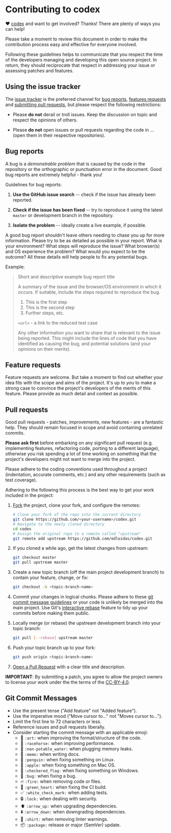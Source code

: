 # Contributing to codex #

♥ [codex](https://github.com/edloidas/codex) and want to get involved?
Thanks! There are plenty of ways you can help!

Please take a moment to review this document in order to make the contribution process easy and effective for everyone involved.

Following these guidelines helps to communicate that you respect the time of the developers managing and developing this open source project. In return, they should reciprocate that respect in addressing your issue or assessing patches and features.

## Using the issue tracker ##

The [issue tracker](https://github.com/edloidas/codex/issues) is the preferred channel for [bug reports](#bugs), [features requests](#features) and [submitting pull requests](#pull-requests), but please respect the following restrictions:

* Please **do not** derail or troll issues. Keep the discussion on topic and respect the opinions of others.

* Please **do not** open issues or pull requests regarding the code in
  ... (open them in their respective repositories).

## Bug reports ##

A bug is a _demonstrable problem_ that is caused by the code in the repository or the orthographic or punctuation error in the document.
Good bug reports are extremely helpful - thank you!

Guidelines for bug reports:

1. **Use the GitHub issue search** -- check if the issue has already been
   reported.

2. **Check if the issue has been fixed** -- try to reproduce it using the
   latest `master` or development branch in the repository.

3. **Isolate the problem** -- ideally create a live example, if possible.

A good bug report shouldn't leave others needing to chase you up for more information. Please try to be as detailed as possible in your report. What is your environment? What steps will reproduce the issue? What browser(s) and OS experience the problem? What would you expect to be the outcome? All these details will help people to fix any potential bugs.

Example:

> Short and descriptive example bug report title
>
> A summary of the issue and the browser/OS environment in which it occurs. If suitable, include the steps required to reproduce the bug.
>
> 1. This is the first step
> 2. This is the second step
> 3. Further steps, etc.
>
> `<url>` - a link to the reduced test case
>
> Any other information you want to share that is relevant to the issue being reported. This might include the lines of code that you have identified as causing the bug, and potential solutions (and your opinions on their merits).


## Feature requests ##

Feature requests are welcome. But take a moment to find out whether your idea fits with the scope and aims of the project. It's up to *you* to make a strong case to convince the project's developers of the merits of this feature. Please provide as much detail and context as possible.

## Pull requests ##

Good pull requests - patches, improvements, new features - are a fantastic help. They should remain focused in scope and avoid containing unrelated commits.

**Please ask first** before embarking on any significant pull request (e.g. implementing features, refactoring code, porting to a different language), otherwise you risk spending a lot of time working on something that the project's developers might not want to merge into the project.

Please adhere to the coding conventions used throughout a project (indentation, accurate comments, etc.) and any other requirements (such as test coverage).

Adhering to the following this process is the best way to get your work included in the project:

1. [Fork](http://help.github.com/fork-a-repo/) the project, clone your fork,
   and configure the remotes:

   ```bash
   # Clone your fork of the repo into the current directory
   git clone https://github.com/<your-username>/codex.git
   # Navigate to the newly cloned directory
   cd codex
   # Assign the original repo to a remote called "upstream"
   git remote add upstream https://github.com/edloidas/codex.git
   ```

2. If you cloned a while ago, get the latest changes from upstream:

   ```bash
   git checkout master
   git pull upstream master
   ```

3. Create a new topic branch (off the main project development branch) to contain your feature, change, or fix:

   ```bash
   git checkout -b <topic-branch-name>
   ```

4. Commit your changes in logical chunks. Please adhere to these [git commit message guidelines](http://tbaggery.com/2008/04/19/a-note-about-git-commit-messages.html) or your code is unlikely be merged into the main project. Use Git's [interactive rebase](https://help.github.com/articles/interactive-rebase) feature to tidy up your commits before making them public.

5. Locally merge (or rebase) the upstream development branch into your topic branch:

   ```bash
   git pull [--rebase] upstream master
   ```

6. Push your topic branch up to your fork:

   ```bash
   git push origin <topic-branch-name>
   ```

7. [Open a Pull Request](https://help.github.com/articles/using-pull-requests/) with a clear title and description.

**IMPORTANT**: By submitting a patch, you agree to allow the project owners to license your work under the the terms of the [CC-BY-4.0](LICENSE).

## Git Commit Messages ##

* Use the present tense ("Add feature" not "Added feature").
* Use the imperative mood ("Move cursor to..." not "Moves cursor to...").
* Limit the first line to 72 characters or less.
* Reference issues and pull requests liberally.
* Consider starting the commit message with an applicable emoji:
  - :art: `:art:` when improving the format/structure of the code.
  - :racehorse: `:racehorse:` when improving performance.
  - :non-potable_water: `:non-potable_water:` when plugging memory leaks.
  - :memo: `:memo:` when writing docs.
  - :penguin: `:penguin:` when fixing something on Linux.
  - :apple: `:apple:` when fixing something on Mac OS.
  - :checkered_flag: `:checkered_flag:` when fixing something on Windows.
  - :bug: `:bug:` when fixing a bug.
  - :fire: `:fire:` when removing code or files.
  - :green_heart: `:green_heart:` when fixing the CI build.
  - :white_check_mark: `:white_check_mark:` when adding tests.
  - :lock: `:lock:` when dealing with security.
  - :arrow_up: `:arrow_up:` when upgrading dependencies.
  - :arrow_down: `:arrow_down:` when downgrading dependencies.
  - :shirt: `:shirt:` when removing linter warnings.
  - :package: `:package:` release or major (SemVer) update.
